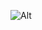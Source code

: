 ![Alt](https://repobeats.axiom.co/api/embed/9b3ba2a1759c00e292ec524ae6b8543da4bd08ae.svg "Repobeats analytics image")
